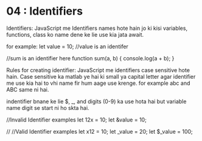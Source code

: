 # 04 : Identifiers

Identifiers:
JavaScript me Identifiers names hote hain jo ki kisi variables, functions, class ko name dene ke lie use kia jata await.

for example:
let value = 10; //value is an identifer

//sum is an identifier here
function sum(a, b) {
console.log(a + b);
}

Rules for creating identifier:
JavaScript me identifiers case sensitive hote hain. Case sensitive ka matlab ye hai ki small ya capital letter agar identifier me use kia hai to vhi name fir hum aage use krenge. for example abc and ABC same ni hai.

indentifier bnane ke lie $, \_, and digits (0-9) ka use hota hai but variable name digit se start ni ho skta hai.

//Invalid Identifier examples
let 12x = 10;
let &value = 10;

// //Valid Identifier examples
let x12 = 10;
let \_value = 20;
let $\_value = 100;
